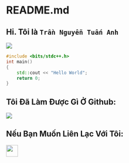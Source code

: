 # README.md
## Hi. Tôi là ```Trần Nguyễn Tuấn Anh```

![](https://github.com/dopaemon/dopaemon/raw/output/dist/github-snake.svg)

<!-- ![svg](https://raw.githubusercontent.com/dopaemon/dopaemon/07b036fc965569846759539e9d4f81472576fbec/profile-3d-contrib/profile-night-view.svg) -->
```C++
#include <bits/stdc++.h>
int main()
{
    std::cout << "Hello World";
    return 0;
}
```
## Tôi Đã Làm Được Gì Ở Github:
[![](https://github-readme-stats.vercel.app/api?username=dopaemon&show_icons=true&include_all_commits=true&theme=tokyonight)](https://github.com/dopaemon)

## Nếu Bạn Muốn Liên Lạc Với Tôi:
[<img src="https://www.vectorlogo.zone/logos/telegram/telegram-tile.svg" width="32">](http://t.me/kernelpanix)
